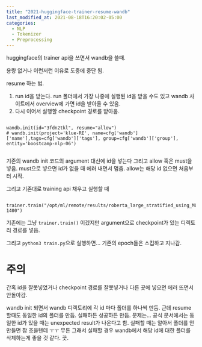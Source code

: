 ```yaml
---
title: "2021-huggingface-trainer-resume-wandb"
last_modified_at: 2021-08-18T16:20:02-05:00
categories:
  - NLP
  - Tokenizer
  - Preprocessing
---
```


huggingface의 trainer api을 쓰면서 wandb을 쓸때.

용량 없거나 이런저런 이유로 도중에 중단 됨.

resume 하는 법.

1. run id을 받는다. run 폴더에서 가장 나중에 실행된 id을 받을 수도 있고 wandb 사이트에서 overview에 가면 id을 받아올 수 있음.
2. 다시 이어서 실행할 checkpoint 경로를 받아옴.

```

wandb.init(id="3fdn2tkl", resume="allow")
# wandb.init(project='klue-RE', name=cfg['wandb']['name'],tags=cfg['wandb']['tags'], group=cfg['wandb']['group'], entity='boostcamp-nlp-06')
    
```

기존의 wandb init 코드의 argument 대신에 id을 넣는다 그리고 allow 혹은 must을 넣음. must으로 넣으면 id가 없을 때 에러 내면서 멈춤. allow는 해당 id 없으면 처음부터 시작.

그리고 기존대로 training api 채우고 실행할 때
```
    trainer.train("/opt/ml/remote/results/roberta_large_stratified_using_MLM_1100_exp/checkpoint-1400")

```

기존에는 그냥 `trainer.train()` 이겠지만 argument으로 checkpoint가 있는 디렉토리 경로를 넣음.

그리고 `python3 train.py`으로 실행하면... 기존의 epoch들은 스킵하고 지나감. 

# 주의
간혹 id을 잘못넣었거나 checkpoint 경로를 잘못넣거나 다른 곳에 넣으면 에러 뜨면서 안돌아감.
 
 wandb init 되면서 wandb 디렉토리에 각 id 마다 폴더를 하나씩 만듬. 근데 resume 할때도 동일한 id의 폴더를 만듬. 실패하든 성공하든 만듬. 문제는... 공식 문서에서는 동일한 id가 있을 때는 unexpected result가 나온다고 함. 실패할 때는 알아서 폴더를 안만들면 참 조을텐데 ㅜㅜ 무튼 그래서 실패할 경우 wandb에서 해당 id에 대한 폴더를 삭제하는게 좋을 것 같다. 끗.
